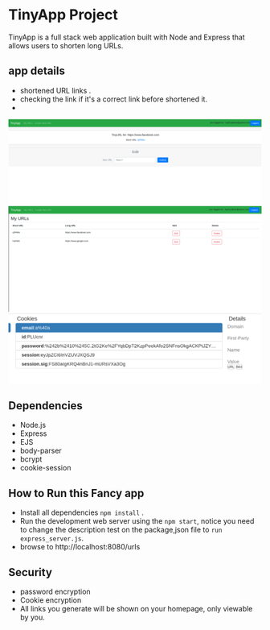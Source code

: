 # TinyApp Project

TinyApp is a full stack web application built with Node and Express that allows users to shorten long URLs.

## app details

-  shortened URL links .
-  checking the link if it's a correct link before shortened it.
- 
 !["Screenshot of URLs page"](https://raw.githubusercontent.com/LAYTHJABBAR/tinyapp/master/docs/url_editing%20_page.png)
 !["Screenshot of URLs page"](https://raw.githubusercontent.com/LAYTHJABBAR/tinyapp/master/docs/urls-page.png)
 !["Screenshot of Cookies page"](https://raw.githubusercontent.com/LAYTHJABBAR/tinyapp/master/docs/cookies.png)

## Dependencies

- Node.js
- Express
- EJS
- body-parser
- bcrypt
- cookie-session

## How to Run this Fancy app

- Install all dependencies `npm install` .
- Run the development web server using the `npm start`, notice you need to change the description test on the package,json file to `run express_server.js`.
- browse to http://localhost:8080/urls
 

## Security 
- password encryption
- Cookie encryption
- All links you generate will be shown on your homepage, only viewable by you.
